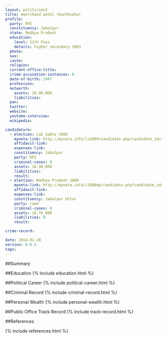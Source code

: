 ```yaml
---
layout: politician2
title: meerchand patel (kachhvaha)
profile: 
  party: RPI
  constituency: Jabalpur
  state: Madhya Pradesh
  education: 
    level: 12th Pass
    details: higher secondary 1963
  photo: 
  sex: 
  caste: 
  religion: 
  current-office-title: 
  crime-accusation-instances: 0
  date-of-birth: 1947
  profession: 
  networth: 
    assets: 18,90,000
    liabilities: 
  pan: 
  twitter: 
  website: 
  youtube-interview: 
  wikipedia: 

candidature: 
  - election: Lok Sabha 2009
    myneta-link: http://myneta.info/ls2009/candidate.php?candidate_id=3310
    affidavit-link: 
    expenses-link: 
    constituency: Jabalpur 
    party: RPI
    criminal-cases: 0
    assets: 18,90,000
    liabilities: 
    result:  
  - election: Madhya Pradesh 2008
    myneta-link: http://myneta.info//2008mp/candidate.php?candidate_id=1967
    affidavit-link: 
    expenses-link: 
    constituency: Jabalpur Uttar 
    party: rsmd
    criminal-cases: 0
    assets: 18,70,000
    liabilities: 0
    result:  

crime-record: 

date: 2014-01-28
version: 0.0.5
tags: 
---
```

##Summary


##Education
{% include education.html %}


##Political Career
{% include political-career.html %}


##Criminal Record
{% include criminal-record.html %}


##Personal Wealth
{% include personal-wealth.html %}


##Public Office Track Record
{% include track-record.html %}


##References


{% include references.html %}